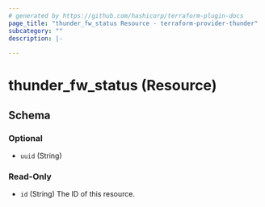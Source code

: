 ```yaml
---
# generated by https://github.com/hashicorp/terraform-plugin-docs
page_title: "thunder_fw_status Resource - terraform-provider-thunder"
subcategory: ""
description: |-
  
---
```


# thunder_fw_status (Resource)





<!-- schema generated by tfplugindocs -->
## Schema

### Optional

- `uuid` (String)

### Read-Only

- `id` (String) The ID of this resource.


